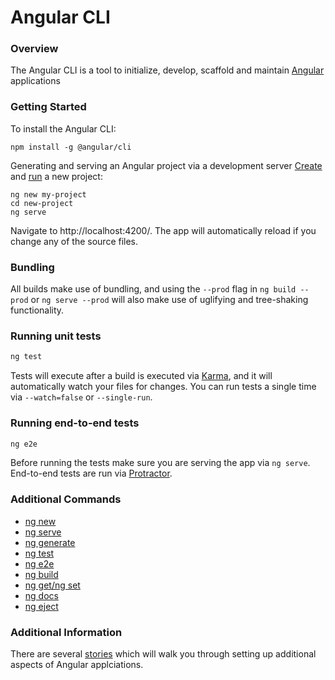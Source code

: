 <!-- Links in /docs/documentation should NOT have `.md` at the end, because they end up in our wiki at release. -->

# Angular CLI

### Overview
The Angular CLI is a tool to initialize, develop, scaffold  and maintain [Angular](https://angular.io) applications

### Getting Started
To install the Angular CLI:
```
npm install -g @angular/cli
```

Generating and serving an Angular project via a development server
[Create](new) and [run](serve) a new project:
```
ng new my-project
cd new-project
ng serve
```
Navigate to http://localhost:4200/. The app will automatically reload if you change any of the source files.

### Bundling

All builds make use of bundling, and using the `--prod` flag in  `ng build --prod`
or `ng serve --prod` will also make use of uglifying and tree-shaking functionality.

### Running unit tests

```bash
ng test
```

Tests will execute after a build is executed via [Karma](http://karma-runner.github.io/0.13/index.html), and it will automatically watch your files for changes. You can run tests a single time via `--watch=false` or `--single-run`.

### Running end-to-end tests

```bash
ng e2e
```

Before running the tests make sure you are serving the app via `ng serve`.
End-to-end tests are run via [Protractor](https://angular.github.io/protractor/).

### Additional Commands
* [ng new](new)
* [ng serve](serve)
* [ng generate](generate)
* [ng test](test)
* [ng e2e](e2e)
* [ng build](build)
* [ng get/ng set](config)
* [ng docs](docs)
* [ng eject](eject)

### Additional Information
There are several [stories](stories) which will walk you through setting up
additional aspects of Angular applciations.
